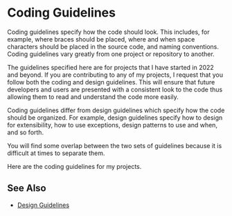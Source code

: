 # Coding Guidelines

Coding guidelines specify how the code should look. This includes, for example, where braces should be placed, where
and when space characters should be placed in the source code, and naming conventions. Coding guidelines vary greatly
from one project or repository to another. 

The guidelines specified here are for projects that I have started in 2022 and beyond. If you are contributing to any
of my projects, I request that you follow both the coding and design guidelines. This will ensure that future
developers and users are presented with a consistent look to the code thus allowing them to read and understand the
code more easily.
 
Coding guidelines differ from design guidelines which specify how the code should be organized. For example, design
guidelines specify how to design for extensibility, how to use exceptions, design patterns to use and when, and so forth.

 You will find some overlap between the two sets of guidelines because it is difficult at times to separate them.

Here are the coding guidelines for my projects.

## See Also

* [Design Guidelines](../design_guidelines/design_guidelines.md)